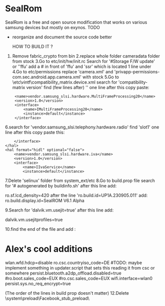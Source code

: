 # SealRom
SealRom is a free and open source modification that works on various samsung devices but mostly on exynos.
TODO
* reorganize and document the source code better



  HOW TO BUILD IT ?

1. Remove fabric_crypto from bin
2.replace whole folder cameradata folder from stock
3.Go to etc/init/hw/init.rc  Search for '#Storage F/W update' or ''ffu' add a # in front of 'ffu' and 'ssr' which is located 1 line under
4.Go to etc/permissions replace 'camera.xml' and 'privapp-permissions-com.sec.android.app.camera.xml'  with stock
5.Go to \etc\vintf\compatibility_matrix.device.xml search for 'compatibility-matrix version' find (few lines after)  '<hal format="hidl" optional="false">' 
one line after this copy paste:

        <name>vendor.samsung_slsi.hardware.MultiFrameProcessing20</name>
        <version>1.0</version>
        <interface>
            <name>IMultiFrameProcessing20</name>
            <instance>default</instance>
        </interface>
    </hal>
    <hal format="hidl" optional="false">
	
6.search for '<name>vendor.samsung_slsi.telephony.hardware.radio</name>' find '<instance>slot1</instance>'
one line after this copy paste this:

        </interface>
    </hal>
    <hal format="hidl" optional="false">
        <name>vendor.samsung_slsi.hardware.iva</name>
        <version>1.0</version>
        <interface>
            <name>IIvaService</name>
            <instance>default</instance>
            
7.Delete 'selinux' folder from system_ext/etc
8.Go to build.prop file search for '# autogenerated by buildinfo.sh' after this line add:

ro.sf.lcd_density=420
after the line 'ro.build.id=UP1A.230905.011' add:
ro.build.display.id=SealROM V6.1 Alpha

9.Search for 'dalvik.vm.usejit=true' after this line add:

dalvik.vm.usejitprofiles=true

10.find the end of the file and add :

# Alex's cool additions
wlan.wfd.hdcp=disable
ro.csc.countryiso_code=DE
#TODO: maybe implement something in updater.script that sets this reading it from csc or somewhere
persist.bluetooth.a2dp_offload.disabled=true
#ro.boot.sales_code=EUX
#ro.csc.sales_code=EUX
wifi.interface=wlan0
persist.sys.no_req_encrypt=true



(The order of the lines in build prop doesn't matter)
12.Delete 
\system\preload\Facebook_stub_preload\
